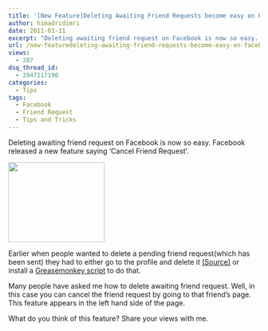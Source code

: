 ```yaml
---
title: '[New Feature]Deleting Awaiting Friend Requests become easy on Facebook'
author: himadridimri
date: 2011-01-11
excerpt: "Deleting awaiting friend request on Facebook is now so easy. Facebook released a new feature saying 'Cancel Friend Request'."
url: /new-featuredeleting-awaiting-friend-requests-become-easy-on-facebook/
views:
  - 287
dsq_thread_id:
  - 2947117190
categories:
  - Tips
tags:
  - Facebook
  - Friend Request
  - Tips and Tricks
---
```

Deleting awaiting friend request on Facebook is now so easy. Facebook released a new feature saying &#8216;Cancel Friend Request&#8217;.

<a href="http://fbknol.com/new-featuredeleting-awaiting-friend-requests-become-easy-on-facebook/new-feature-3/" onclick="_gaq.push(['_trackEvent', 'outbound-article', 'http://fbknol.com/new-featuredeleting-awaiting-friend-requests-become-easy-on-facebook/new-feature-3/', '']);" rel="attachment wp-att-5129"><img class="alignnone size-full wp-image-5129" src="http://cdn.devilsworkshop.org/files/2011/01/new-feature2.png" alt="" width="193" height="160" /></a>

Earlier when people wanted to delete a pending friend request(which has been sent) they had to either go to the profile and delete it <a href="http://fbknol.com/how-to-delete-an-awaiting-friend-request-on-facebook/" onclick="_gaq.push(['_trackEvent', 'outbound-article', 'http://fbknol.com/how-to-delete-an-awaiting-friend-request-on-facebook/', '(Source)']);" >(Source)</a> or install a <a href="http://fbknol.com/use-unfriend-finder-to-keep-a-check-on-facebook-friends/" onclick="_gaq.push(['_trackEvent', 'outbound-article', 'http://fbknol.com/use-unfriend-finder-to-keep-a-check-on-facebook-friends/', 'Greasemonkey script']);" >Greasemonkey script</a> to do that.

Many people have asked me how to delete awaiting friend request. Well, in this case you can cancel the friend request by going to that friend&#8217;s page. This feature appears in the left hand side of the page.

What do you think of this feature? Share your views with me.
